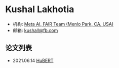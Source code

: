 # Kushal Lakhotia

- 机构: [Meta AI, FAIR Team (Menlo Park, CA, USA)](../Institutions/FAIR@MetaAI.md)
- 邮箱: kushall@fb.com

## 论文列表

- 2021.06.14 [HuBERT](../Models/Speech_Representaion/2021.06.14_HuBERT.md)